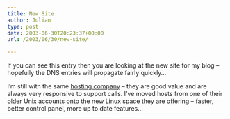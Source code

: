 ```yaml
---
title: New Site
author: Julian
type: post
date: 2003-06-30T20:23:37+00:00
url: /2003/06/30/new-site/

---
```

If you can see this entry then you are looking at the new site for my blog &#8211; hopefully the DNS entries will propagate fairly quickly&#8230;

I&#8217;m still with the same [hosting company][1] &#8211; they are good value and are always very responsive to support calls. I&#8217;ve moved hosts from one of their older Unix accounts onto the new Linux space they are offering &#8211; faster, better control panel, more up to date features&#8230;

 [1]: http://www.dc-hosting.com/